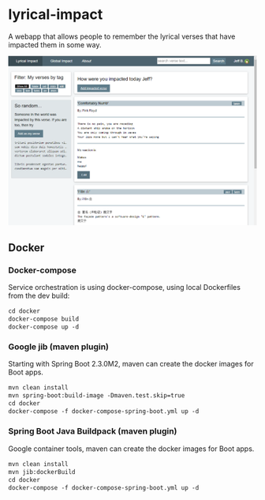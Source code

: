 # lyrical-impact
A webapp that allows people to remember the lyrical verses that have impacted them in some way.

![Screenshot][1]

[1]: /images/screenshot.png

## Docker

### Docker-compose

Service orchestration is using docker-compose, using local Dockerfiles from the dev build:

```
cd docker
docker-compose build
docker-compose up -d
```

### Google jib (maven plugin)

Starting with Spring Boot 2.3.0M2, maven can create the docker images for Boot apps.

```
mvn clean install
mvn spring-boot:build-image -Dmaven.test.skip=true
cd docker
docker-compose -f docker-compose-spring-boot.yml up -d
```

### Spring Boot Java Buildpack (maven plugin)

Google container tools, maven can create the docker images for Boot apps.

```
mvn clean install
mvn jib:dockerBuild
cd docker
docker-compose -f docker-compose-spring-boot.yml up -d
```
